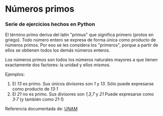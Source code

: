 # Números primos
### Serie de ejercicios hechos en Python
El término primo deriva del latín "primus" que significa primero (protos en griego). Todo número entero se expresa de forma única como producto de números primos. Por eso se les considera los "primeros", porque a partir de ellos se obtienen todos los demás números enteros.

Los números primos son todos los números naturales mayores a  que tienen exactamente dos factores: la unidad y ellos mismos.

Ejemplos:

1. El _13_ es primo. Sus únicos divisores son _1_ y _13_. Sólo puede expresarse como producto de _13·1_
2. El _21_ no es primo. Sus divisores son _1,3,7_ y _21_ Puede expresarse como _3·7_ (y también como _21·1_)

Referencia documentada de: [UNAM](http://prepa8.unam.mx/academia/colegios/matematicas/paginacolmate/applets/matematicas_IV/Applets_Geogebra/primos.html#:~:text=Los%20n%C3%BAmeros%20primos%20son%20todos,la%20unidad%20y%20ellos%20mismos.&text=El%20t%C3%A9rmino%20primo%20deriva%20del,como%20producto%20de%20n%C3%BAmeros%20primos.)
 
